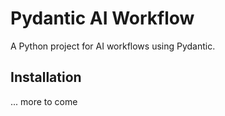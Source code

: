 # Pydantic AI Workflow

A Python project for AI workflows using Pydantic.

## Installation

... more to come
